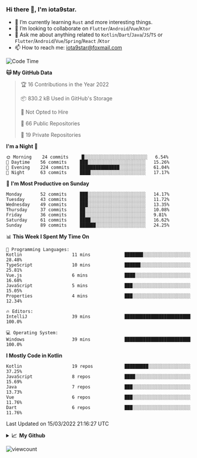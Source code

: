### Hi there 👋, I'm iota9star.

- 🌱 I’m currently learning `Rust` and more interesting things.
- 👯 I’m looking to collaborate on `Flutter`/`Android`/`Vue`/`Ktor`
- 💬 Ask me about anything related to `Kotlin`/`Dart`/`Java`/`JS`/`TS` or `Flutter`/`Android`/`Vue`/`Spring`/`React`
  /`Ktor`
- 📫 How to reach me: [iota9star@foxmail.com](iota9star@foxmail.com)



<!--START_SECTION:waka-->
![Code Time](http://img.shields.io/badge/Code%20Time-2%2C680%20hrs%2047%20mins-blue)

**🐱 My GitHub Data** 

> 🏆 16 Contributions in the Year 2022
 > 
> 📦 830.2 kB Used in GitHub's Storage 
 > 
> 🚫 Not Opted to Hire
 > 
> 📜 66 Public Repositories 
 > 
> 🔑 19 Private Repositories  
 > 
**I'm a Night 🦉** 

```text
🌞 Morning    24 commits     █░░░░░░░░░░░░░░░░░░░░░░░░   6.54% 
🌆 Daytime    56 commits     ███░░░░░░░░░░░░░░░░░░░░░░   15.26% 
🌃 Evening    224 commits    ███████████████░░░░░░░░░░   61.04% 
🌙 Night      63 commits     ████░░░░░░░░░░░░░░░░░░░░░   17.17%

```
📅 **I'm Most Productive on Sunday** 

```text
Monday       52 commits     ███░░░░░░░░░░░░░░░░░░░░░░   14.17% 
Tuesday      43 commits     ███░░░░░░░░░░░░░░░░░░░░░░   11.72% 
Wednesday    49 commits     ███░░░░░░░░░░░░░░░░░░░░░░   13.35% 
Thursday     37 commits     ██░░░░░░░░░░░░░░░░░░░░░░░   10.08% 
Friday       36 commits     ██░░░░░░░░░░░░░░░░░░░░░░░   9.81% 
Saturday     61 commits     ████░░░░░░░░░░░░░░░░░░░░░   16.62% 
Sunday       89 commits     ██████░░░░░░░░░░░░░░░░░░░   24.25%

```


📊 **This Week I Spent My Time On** 

```text
💬 Programming Languages: 
Kotlin                   11 mins             ███████░░░░░░░░░░░░░░░░░░   28.48% 
TypeScript               10 mins             ██████░░░░░░░░░░░░░░░░░░░   25.81% 
Vue.js                   6 mins              ████░░░░░░░░░░░░░░░░░░░░░   16.68% 
JavaScript               5 mins              ███░░░░░░░░░░░░░░░░░░░░░░   15.05% 
Properties               4 mins              ███░░░░░░░░░░░░░░░░░░░░░░   12.34%

🔥 Editors: 
IntelliJ                 39 mins             █████████████████████████   100.0%

💻 Operating System: 
Windows                  39 mins             █████████████████████████   100.0%

```

**I Mostly Code in Kotlin** 

```text
Kotlin                   19 repos            █████████░░░░░░░░░░░░░░░░   37.25% 
JavaScript               8 repos             ████░░░░░░░░░░░░░░░░░░░░░   15.69% 
Java                     7 repos             ███░░░░░░░░░░░░░░░░░░░░░░   13.73% 
Vue                      6 repos             ███░░░░░░░░░░░░░░░░░░░░░░   11.76% 
Dart                     6 repos             ███░░░░░░░░░░░░░░░░░░░░░░   11.76%

```



 Last Updated on 15/03/2022 21:16:27 UTC
<!--END_SECTION:waka-->

<details>
  <summary><b>📈&nbsp;&nbsp;My Github</b></summary>
  <br>
  <img src='https://github-profile-trophy.vercel.app/?username=iota9star'>
  <img src='https://bad-apple-github-readme.vercel.app/api?show_bg=1&username=iota9star&hide_title=true'>
  <img src='http://cr-skills-chart-widget.azurewebsites.net/api/api?username=iota9star'>
</details>


![viewcount](https://count.getloli.com/get/@iota9star?theme=rule34)
